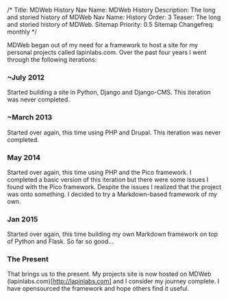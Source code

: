 /*
Title: MDWeb History
Nav Name: MDWeb History
Description: The long and storied history of MDWeb
Nav Name: History
Order: 3
Teaser: The long and storied history of MDWeb.
Sitemap Priority: 0.5
Sitemap Changefreq: monthly
*/

MDWeb began out of my need for a framework to host a site for my 
personal projects called lapinlabs.com. Over the past four years I went
through the following iterations:

### ~July 2012
Started building a site in Python, Django and Django-CMS. This 
iteration was never completed.

### ~March 2013
Started over again, this time using PHP and Drupal. This iteration was
never completed.

### May 2014
Started over again, this time using PHP and the Pico framework. I 
completed a basic version of this iteration but there were some issues
I found with the Pico framework. Despite the issues I realized that
the project was onto something. I decided to try a Markdown-based
framework of my own.

### Jan 2015
Started over again, this time building my own Markdown framework on
top of Python and Flask. So far so good...

### The Present
That brings us to the present. My projects site is now hosted on MDWeb
(lapinlabs.com)[http://lapinlabs.com] and I consider my journey
complete. I have opensourced the framework and hope others find it
useful.

